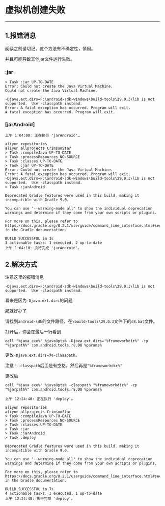 # 虚拟机创建失败
***
## 1.报错消息
阅读之前请切记，这个方法有不确定性，慎用。

并且可能导致其他jar文件运行失败。

### :jar
```text
> Task :jar UP-TO-DATE
Error: Could not create the Java Virtual Machine.
Could not create the Java Virtual Machine.

-Djava.ext.dirs=F:\android-sdk-windows\build-tools\29.0.3\lib is not supported.  Use -classpath instead.
Error: A fatal exception has occurred. Program will exit.
A fatal exception has occurred. Program will exit.
```

### [jarAndroid]
```text
上午 1:04:08: 正在执行 'jarAndroid'…

aliyun repositories
aliyun allprojects CrimsonStar
> Task :compileJava UP-TO-DATE
> Task :processResources NO-SOURCE
> Task :classes UP-TO-DATE
> Task :jar UP-TO-DATE
Error: Could not create the Java Virtual Machine.
Error: A fatal exception has occurred. Program will exit.
-Djava.ext.dirs=F:\android-sdk-windows\build-tools\29.0.3\lib is not supported.  Use -classpath instead.
> Task :jarAndroid

Deprecated Gradle features were used in this build, making it incompatible with Gradle 9.0.

You can use '--warning-mode all' to show the individual deprecation warnings and determine if they come from your own scripts or plugins.

For more on this, please refer to https://docs.gradle.org/8.2.1/userguide/command_line_interface.html#sec:command_line_warnings in the Gradle documentation.

BUILD SUCCESSFUL in 1s
3 actionable tasks: 1 executed, 2 up-to-date
上午 1:04:10: 执行完成 'jarAndroid'。
```

## 2.解决方式
注意这里的报错消息
```text
-Djava.ext.dirs=F:\android-sdk-windows\build-tools\29.0.3\lib is not supported.  Use -classpath instead.
```
看来是因为`-Djava.ext.dirs`的问题

那就好办了

请找到`android-sdk`的文件路径，在`\build-tools\29.0.3`文件下的`d8.bat`文件。

打开后，你会在最后一行看到
```text
call "%java_exe%" %javaOpts% -Djava.ext.dirs="%frameworkdir%" -cp "%jarpath%" com.android.tools.r8.D8 %params%
```
更改`-Djava.ext.dirs=`为`-classpath`。

注意！`-classpath`后面是有空格，然后再是`"%frameworkdir%"`


更改后
```text
call "%java_exe%" %javaOpts% -classpath "%frameworkdir%" -cp "%jarpath%" com.android.tools.r8.D8 %params%
```

```text
上午 12:24:40: 正在执行 'deploy'…

aliyun repositories
aliyun allprojects CrimsonStar
> Task :compileJava UP-TO-DATE
> Task :processResources NO-SOURCE
> Task :classes UP-TO-DATE
> Task :jar
> Task :jarAndroid
> Task :deploy

Deprecated Gradle features were used in this build, making it incompatible with Gradle 9.0.

You can use '--warning-mode all' to show the individual deprecation warnings and determine if they come from your own scripts or plugins.

For more on this, please refer to https://docs.gradle.org/8.2.1/userguide/command_line_interface.html#sec:command_line_warnings in the Gradle documentation.

BUILD SUCCESSFUL in 7s
4 actionable tasks: 3 executed, 1 up-to-date
上午 12:24:48: 执行完成 'deploy'。
```


[//]: # (## 3.解决方式&#40;不建议&#41;)

[//]: # (请在```{JAVA安装路径}\jdk-17\lib```下找到```jvm.cfg```，这是jvm的配置文件)

[//]: # ()
[//]: # (注意！！！)

[//]: # ()
[//]: # (这个文件十分重要，尽量不要顺便更改)

[//]: # ()
[//]: # ()
[//]: # (一般，文件的内容为)

[//]: # (```text)

[//]: # (-server KNOWN)

[//]: # (-client IGNORE)

[//]: # (```)

[//]: # ()
[//]: # (我们在后面加上)

[//]: # (```text)

[//]: # (-Xms2048m)

[//]: # (-Xmx4096m)

[//]: # (-XX:PermSize=1024M )

[//]: # (-XX:MaxPermSize=2048M)

[//]: # (```)

[//]: # (就大功告成了)

[//]: # ()
[//]: # (不过再运行的话可能会有别的报错)

[//]: # (### :jar)

[//]: # (```text)

[//]: # (Error: keywords 'java|openjdk version' not found in 'warning: no leading - on line 3 ')

[//]: # (Error: keywords 'java|openjdk version' not found in 'warning: no leading - on line 3 ')

[//]: # (Error: keywords 'java|openjdk version' not found in 'warning: no leading - on line 3 ')

[//]: # (keywords 'java|openjdk version' not found in 'warning: no leading - on line 3 ')

[//]: # ()
[//]: # (Error: keywords 'java|openjdk version' not found in 'warning: no leading - on line 3 ')

[//]: # (keywords 'java|openjdk version' not found in 'warning: no leading - on line 3 ')

[//]: # ()
[//]: # (Error: keywords 'java|openjdk version' not found in 'warning: no leading - on line 3 ')

[//]: # (Error: keywords 'java|openjdk version' not found in 'warning: no leading - on line 3 ')

[//]: # (```)

[//]: # (不过似乎不会影响正常打包，请使用```:deploy```打包。)

[//]: # ()
[//]: # (### :deploy)

[//]: # (```text)

[//]: # (上午 1:14:54: 正在执行 'deploy'…)

[//]: # ()
[//]: # (aliyun repositories)

[//]: # (aliyun allprojects CrimsonStar)

[//]: # (> Task :compileJava UP-TO-DATE)

[//]: # (> Task :processResources NO-SOURCE)

[//]: # (> Task :classes UP-TO-DATE)

[//]: # (> Task :jar UP-TO-DATE)

[//]: # (Error: keywords 'java|openjdk version' not found in 'warning: no leading - on line 3 ')

[//]: # (Error: keywords 'java|openjdk version' not found in 'warning: no leading - on line 3 ')

[//]: # (Error: keywords 'java|openjdk version' not found in 'warning: no leading - on line 3 ')

[//]: # (Error: keywords 'java|openjdk version' not found in 'warning: no leading - on line 3 ')

[//]: # (Error: keywords 'java|openjdk version' not found in 'warning: no leading - on line 3 ')

[//]: # (Error: keywords 'java|openjdk version' not found in 'warning: no leading - on line 3 ')

[//]: # (> Task :jarAndroid)

[//]: # (> Task :deploy)

[//]: # ()
[//]: # (Deprecated Gradle features were used in this build, making it incompatible with Gradle 9.0.)

[//]: # ()
[//]: # (You can use '--warning-mode all' to show the individual deprecation warnings and determine if they come from your own scripts or plugins.)

[//]: # ()
[//]: # (For more on this, please refer to https://docs.gradle.org/8.2.1/userguide/command_line_interface.html#sec:command_line_warnings in the Gradle documentation.)

[//]: # ()
[//]: # (BUILD SUCCESSFUL in 5s)

[//]: # (4 actionable tasks: 2 executed, 2 up-to-date)

[//]: # (上午 1:15:00: 执行完成 'deploy'。)

[//]: # (```)

[//]: # ()
[//]: # (仍然，这个方法不确定性很高，记得注意。)

[//]: # (<br>)

[//]: # (<br>)

[//]: # (<br>)

[//]: # (<br>)

[//]: # (如果你觉得上面的报错特别烦人的话，可以试试以下方法)

[//]: # ()
[//]: # (同样的，请在```{JAVA安装路径}\jdk-17\lib```下找到```jvm.cfg```，这是jvm的配置文件)

[//]: # ()
[//]: # (将文件内所有参数删除后，添加如下参数：)

[//]: # (```text)

[//]: # (-j9vm KNOWN)

[//]: # (-hotspot IGNORE)

[//]: # (-classic IGNORE)

[//]: # (-native IGNORE)

[//]: # (-green IGNORE)

[//]: # (```)

[//]: # ()
[//]: # (这个方法同样可以解决`:jarAndroid`报错。)

[//]: # (```text)

[//]: # (下午 10:29:11: 正在执行 'jarAndroid'…)

[//]: # ()
[//]: # (aliyun repositories)

[//]: # (aliyun allprojects CrimsonStar)

[//]: # (> Task :compileJava UP-TO-DATE)

[//]: # (> Task :processResources NO-SOURCE)

[//]: # (> Task :classes UP-TO-DATE)

[//]: # (> Task :jar)

[//]: # (> Task :jarAndroid)

[//]: # ()
[//]: # (Deprecated Gradle features were used in this build, making it incompatible with Gradle 9.0.)

[//]: # ()
[//]: # (You can use '--warning-mode all' to show the individual deprecation warnings and determine if they come from your own scripts or plugins.)

[//]: # ()
[//]: # (For more on this, please refer to https://docs.gradle.org/8.2.1/userguide/command_line_interface.html#sec:command_line_warnings in the Gradle documentation.)

[//]: # ()
[//]: # (BUILD SUCCESSFUL in 4s)

[//]: # (3 actionable tasks: 2 executed, 1 up-to-date)

[//]: # (下午 10:29:16: 执行完成 'jarAndroid'。)

[//]: # (```)

[//]: # ()
[//]: # (注意！！！)

[//]: # ()
[//]: # (这个方法会导致命令行中`java -version`产生报错)

[//]: # (```text)

[//]: # (Error: missing `j9vm' JVM at `C:\Program Files\Java\jdk-17\bin\j9vm\jvm.dll'.)

[//]: # (Please install or use the JRE or JDK that contains these missing components.)

[//]: # (```)

[//]: # ()
[//]: # (结果就是你的mindustry启动不了了...&#40;不过如果你是臭猫的压缩包安装的话没事&#41;)

[//]: # ()
[//]: # ()
